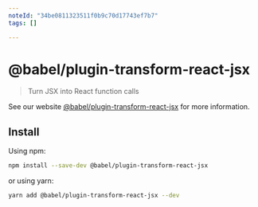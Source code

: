 ```yaml
---
noteId: "34be0811323511f0b9c70d17743ef7b7"
tags: []

---
```


# @babel/plugin-transform-react-jsx

> Turn JSX into React function calls

See our website [@babel/plugin-transform-react-jsx](https://babeljs.io/docs/babel-plugin-transform-react-jsx) for more information.

## Install

Using npm:

```sh
npm install --save-dev @babel/plugin-transform-react-jsx
```

or using yarn:

```sh
yarn add @babel/plugin-transform-react-jsx --dev
```
